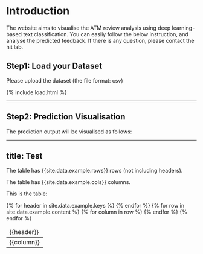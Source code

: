 # Introduction
The website aims to visualise the ATM review analysis using deep learning-based text classification. You can easily follow the below instruction, and analyse the predicted feedback. 
If there is any question, please contact the hit lab. 



## Step1: Load your Dataset
Please upload the dataset (the file format: csv)

{% include load.html %}


* * *


## Step2: Prediction Visualisation
The prediction output will be visualised as follows:

---
title: Test
---
The table has {{site.data.example.rows}} rows (not including headers).

The table has {{site.data.example.cols}} columns.

This is the table:

<table>
  <thead>
    <tr>
      {% for header in site.data.example.keys %}
      <td>{{header}}</td>
      {% endfor %}
    </tr>
  </thead>
  <tbody>
    {% for row in site.data.example.content %}
    <tr>
      {% for column in row %}
      <td>{{column}}</td>
      {% endfor %}
    </tr>
    {% endfor %}
  </tbody>
</table>

